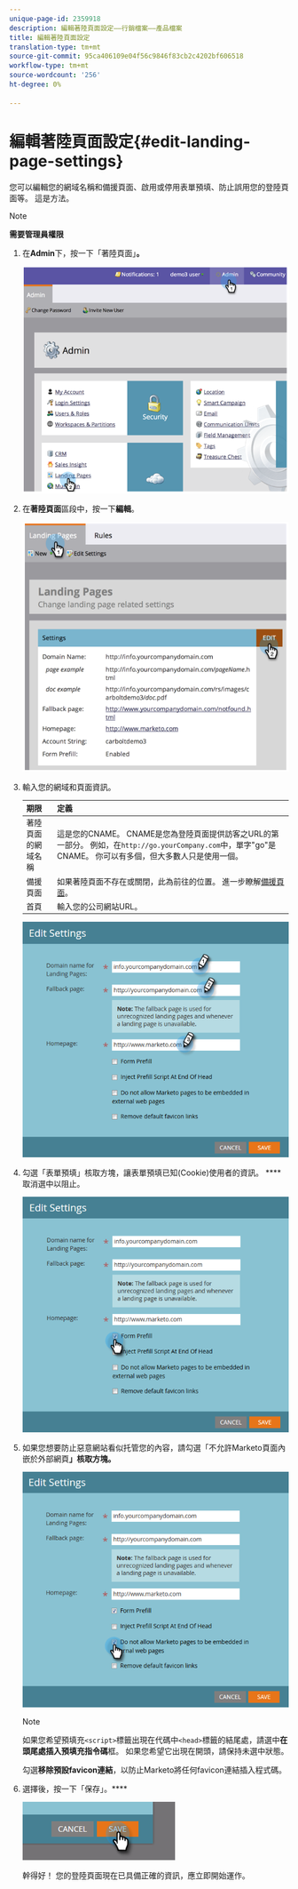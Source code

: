 ```yaml
---
unique-page-id: 2359918
description: 編輯著陸頁面設定——行銷檔案——產品檔案
title: 編輯著陸頁面設定
translation-type: tm+mt
source-git-commit: 95ca406109e04f56c9846f83cb2c4202bf606518
workflow-type: tm+mt
source-wordcount: '256'
ht-degree: 0%

---
```



# 編輯著陸頁面設定{#edit-landing-page-settings}

您可以編輯您的網域名稱和備援頁面、啟用或停用表單預填、防止誤用您的登陸頁面等。 這是方法。

>[!NOTE]
>
>**需要管理員權限**

1. 在&#x200B;**Admin**&#x200B;下，按一下「著陸頁面」**。**

   ![](assets/image2014-9-10-9-3a47-3a40.png)

1. 在&#x200B;**著陸頁面**&#x200B;區段中，按一下&#x200B;**編輯**。

   ![](assets/image2014-9-10-9-3a47-3a12.png)

1. 輸入您的網域和頁面資訊。

   | 期限 | 定義 |
   |---|---|
   | 著陸頁面的網域名稱 | 這是您的CNAME。 CNAME是您為登陸頁面提供訪客之URL的第一部分。 例如，在`http://go.yourCompany.com`中，單字&quot;go&quot;是CNAME。 你可以有多個，但大多數人只是使用一個。 |
   | 備援頁面 | 如果著陸頁面不存在或關閉，此為前往的位置。 進一步瞭解[備援頁面](set-a-fallback-page.md)。 |
   | 首頁 | 輸入您的公司網站URL。 |

   ![](assets/three.png)

1. 勾選「表單預填」核取方塊，讓表單預填已知(Cookie)使用者的資訊。 ****&#x200B;取消選中以阻止。

   ![](assets/four.png)

1. 如果您想要防止惡意網站看似托管您的內容，請勾選「不允許Marketo頁面內嵌於外部網頁&#x200B;**」核取方塊。**

   ![](assets/five.png)

   >[!NOTE]
   >
   >如果您希望預填充`<script>`標籤出現在代碼中`<head>`標籤的結尾處，請選中&#x200B;**在頭尾處插入預填充指令碼**&#x200B;框。 如果您希望它出現在開頭，請保持未選中狀態。
   >
   >勾選&#x200B;**移除預設favicon連結**，以防止Marketo將任何favicon連結插入程式碼。

1. 選擇後，按一下「保存」。****

   ![](assets/six.png)

   幹得好！ 您的登陸頁面現在已具備正確的資訊，應立即開始運作。

